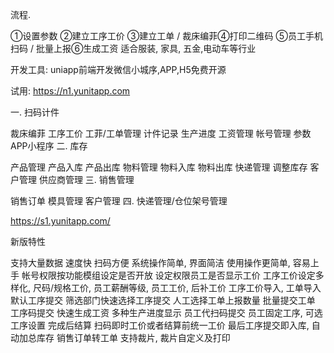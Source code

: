 流程.

①设置参数 ②建立工序工价 ③建立工单 / 裁床编菲④打印二维码 ⑤员工手机扫码 / 批量上报⑥生成工资
适合服装, 家具, 五金,电动车等行业

开发工具: uniapp前端开发微信小城序,APP,H5免费开源

试用: https://n1.yunitapp.com



一. 扫码计件

裁床编菲
工序工价
工菲/工单管理
计件记录
生产进度
工资管理
帐号管理
参数
APP小程序
二. 库存

产品管理
产品入库
产品出库
物料管理
物料入库
物料出库
快递管理
调整库存
客户管理
供应商管理
三. 销售管理

销售订单
模具管理
客户管理
四. 快递管理/仓位架号管理

https://s1.yunitapp.com/


新版特性

支持大量数据
速度快
扫码方便
系统操作简单, 界面简洁
使用操作更简单, 容易上手
帐号权限按功能模组设定是否开放
设定权限员工是否显示工价
工序工价设定多样化, 尺码/规格工价, 员工薪酬等级, 员工工价, 后补工价
工序工价导入, 工单导入
默认工序提交
筛选部门快速选择工序提交
人工选择工单上报数量
批量提交工单
工序码提交
快速生成工资
多种生产进度显示
员工代扫码提交
员工固定工序, 可选工序设置
完成后结算
扫码即时工价或者结算前统一工价
最后工序提交即入库, 自动加总库存
销售订单转工单
支持裁片, 裁片自定义及打印
